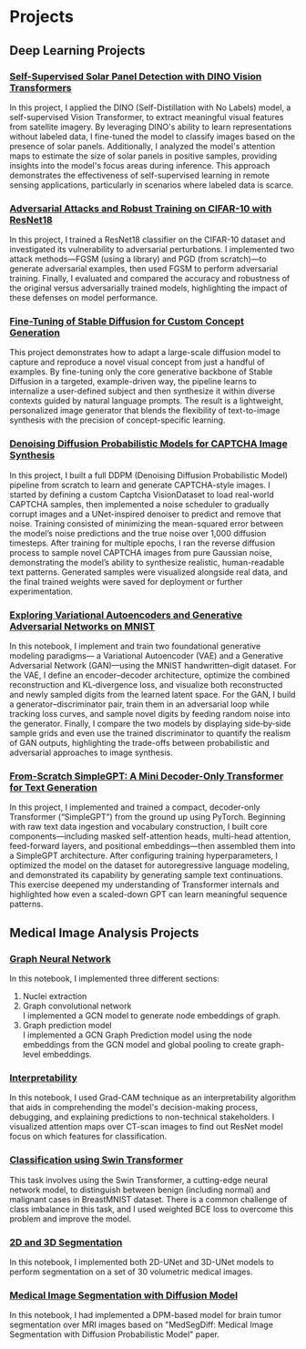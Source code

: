 # Projects


## Deep Learning Projects
### [Self-Supervised Solar Panel Detection with DINO Vision Transformers](https://github.com/amirezzati/deep-learning/blob/main/homeworks/HW5/pract/Dino.ipynb)

In this project, I applied the DINO (Self-Distillation with No Labels) model, a self-supervised Vision Transformer, to extract meaningful visual features from satellite imagery. By leveraging DINO's ability to learn representations without labeled data, I fine-tuned the model to classify images based on the presence of solar panels. Additionally, I analyzed the model's attention maps to estimate the size of solar panels in positive samples, providing insights into the model's focus areas during inference. This approach demonstrates the effectiveness of self-supervised learning in remote sensing applications, particularly in scenarios where labeled data is scarce.

### [Adversarial Attacks and Robust Training on CIFAR-10 with ResNet18](https://github.com/amirezzati/deep-learning/blob/main/homeworks/HW5/pract/Adversarial_attacks_training.ipynb)

In this project, I trained a ResNet18 classifier on the CIFAR-10 dataset and investigated its vulnerability to adversarial perturbations. I implemented two attack methods—FGSM (using a library) and PGD (from scratch)—to generate adversarial examples, then used FGSM to perform adversarial training. Finally, I evaluated and compared the accuracy and robustness of the original versus adversarially trained models, highlighting the impact of these defenses on model performance.


### [Fine-Tuning of Stable Diffusion for Custom Concept Generation](https://github.com/amirezzati/deep-learning/blob/main/homeworks/HW5/pract/StableDiffusion.ipynb)

This project demonstrates how to adapt a large-scale diffusion model to capture and reproduce a novel visual concept from just a handful of examples. By fine-tuning only the core generative backbone of Stable Diffusion in a targeted, example-driven way, the pipeline learns to internalize a user-defined subject and then synthesize it within diverse contexts guided by natural language prompts. The result is a lightweight, personalized image generator that blends the flexibility of text-to-image synthesis with the precision of concept-specific learning.


### [Denoising Diffusion Probabilistic Models for CAPTCHA Image Synthesis](https://github.com/amirezzati/deep-learning/blob/main/homeworks/HW4/pract/DDPM.ipynb)

In this project, I built a full DDPM (Denoising Diffusion Probabilistic Model) pipeline from scratch to learn and generate CAPTCHA-style images. I started by defining a custom Captcha VisionDataset to load real-world CAPTCHA samples, then implemented a noise scheduler to gradually corrupt images and a UNet-inspired denoiser to predict and remove that noise. Training consisted of minimizing the mean-squared error between the model’s noise predictions and the true noise over 1,000 diffusion timesteps. After training for multiple epochs, I ran the reverse diffusion process to sample novel CAPTCHA images from pure Gaussian noise, demonstrating the model’s ability to synthesize realistic, human-readable text patterns. Generated samples were visualized alongside real data, and the final trained weights were saved for deployment or further experimentation.


### [Exploring Variational Autoencoders and Generative Adversarial Networks on MNIST](https://github.com/amirezzati/deep-learning/blob/main/homeworks/HW4/pract/GAN-VAE.ipynb)

In this notebook, I implement and train two foundational generative modeling paradigms— a Variational Autoencoder (VAE) and a Generative Adversarial Network (GAN)—using the MNIST handwritten–digit dataset. For the VAE, I define an encoder–decoder architecture, optimize the combined reconstruction and KL‐divergence loss, and visualize both reconstructed and newly sampled digits from the learned latent space. For the GAN, I build a generator–discriminator pair, train them in an adversarial loop while tracking loss curves, and sample novel digits by feeding random noise into the generator. Finally, I compare the two models by displaying side‐by‐side sample grids and even use the trained discriminator to quantify the realism of GAN outputs, highlighting the trade-offs between probabilistic and adversarial approaches to image synthesis.


### [From-Scratch SimpleGPT: A Mini Decoder-Only Transformer for Text Generation](https://github.com/amirezzati/deep-learning/blob/main/homeworks/HW3/pract/SimpleGPT.ipynb)

In this project, I implemented and trained a compact, decoder-only Transformer (“SimpleGPT”) from the ground up using PyTorch. Beginning with raw text data ingestion and vocabulary construction, I built core components—including masked self-attention heads, multi-head attention, feed-forward layers, and positional embeddings—then assembled them into a SimpleGPT architecture. After configuring training hyperparameters, I optimized the model on the dataset for autoregressive language modeling, and demonstrated its capability by generating sample text continuations. This exercise deepened my understanding of Transformer internals and highlighted how even a scaled-down GPT can learn meaningful sequence patterns.



## Medical Image Analysis Projects
### [Graph Neural Network](https://github.com/amirezzati/iabi/blob/main/homeworks/HW4/pract/HW4_GNN.ipynb)
In this notebook, I implemented three different sections:
1. Nuclei extraction
2. Graph convolutional network     
   I implemented a GCN model to generate node embeddings of graph.       
3. Graph prediction model                     
   I implemented a GCN Graph Prediction model using the node embeddings from the GCN model and global pooling to create graph-level embeddings.

### [Interpretability](https://github.com/amirezzati/iabi/blob/main/homeworks/HW5/pract/HW5_Interpretability.ipynb)       
In this notebook, I used Grad-CAM technique as an interpretability algorithm that aids in comprehending the model's decision-making process, debugging, and explaining predictions to non-technical stakeholders. I visualized attention maps over CT-scan images to find out ResNet model focus on which features for classification.       

### [Classification using Swin Transformer](https://github.com/amirezzati/iabi/blob/main/homeworks/HW5/pract/HW5_BreastMNIST_Classification.ipynb)       
This task involves using the Swin Transformer, a cutting-edge neural network model, to distinguish between benign (including normal) and malignant cases in BreastMNIST dataset. There is a common challenge of class imbalance in this task, and I used weighted BCE loss to overcome this problem and improve the model.        
 

### [2D and 3D Segmentation](https://github.com/amirezzati/iabi/blob/main/homeworks/HW5/pract/Segmentation/HW5_Segmentation.ipynb)
In this notebook, I implemented both 2D-UNet and 3D-UNet models to perform segmentation on a set of 30 volumetric medical images.         
     

### [Medical Image Segmentation with Diffusion Model](https://github.com/amirezzati/iabi/blob/main/homeworks/HW6/pract/DDPM_MRI_Seg.ipynb)
In this notebook, I had implemented a DPM-based model for brain tumor segmentation over MRI images based on "MedSegDiff: Medical Image Segmentation with Diffusion Probabilistic Model" paper.        
